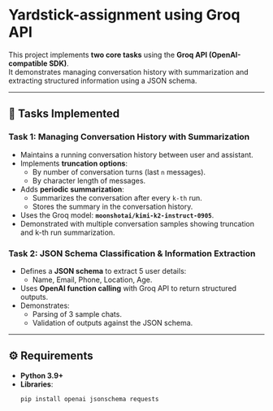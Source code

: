 # Yardstick-assignment using Groq API  

This project implements **two core tasks** using the **Groq API (OpenAI-compatible SDK)**.  
It demonstrates managing conversation history with summarization and extracting structured information using a JSON schema.

---

## 📌 Tasks Implemented  

### **Task 1: Managing Conversation History with Summarization**  
- Maintains a running conversation history between user and assistant.  
- Implements **truncation options**:  
  - By number of conversation turns (last `n` messages).  
  - By character length of messages.  
- Adds **periodic summarization**:  
  - Summarizes the conversation after every `k-th` run.  
  - Stores the summary in the conversation history.  
- Uses the Groq model: **`moonshotai/kimi-k2-instruct-0905`**.  
- Demonstrated with multiple conversation samples showing truncation and k-th run summarization.  

### **Task 2: JSON Schema Classification & Information Extraction**  
- Defines a **JSON schema** to extract 5 user details:  
  - Name, Email, Phone, Location, Age.  
- Uses **OpenAI function calling** with Groq API to return structured outputs.  
- Demonstrates:  
  - Parsing of 3 sample chats.  
  - Validation of outputs against the JSON schema.  

---

## ⚙️ Requirements  

- **Python 3.9+**  
- **Libraries**:  
  ```bash
  pip install openai jsonschema requests
